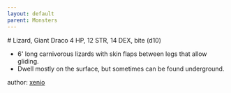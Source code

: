 ```yaml
---
layout: default
parent: Monsters
---
```

# Lizard, Giant Draco
4 HP, 12 STR, 14 DEX, bite (d10)
- 6' long carnivorous lizards with skin flaps between legs that allow gliding.
- Dwell mostly on the surface, but sometimes can be found underground.

author: [xenio](https://xenioinabottle.blogspot.com)
